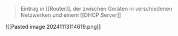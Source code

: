 > Eintrag in [[Router]], der zwischen Geräten in verschiedenen Netzwerken und einem [[DHCP Server]]



![[Pasted image 20241113114619.png]]